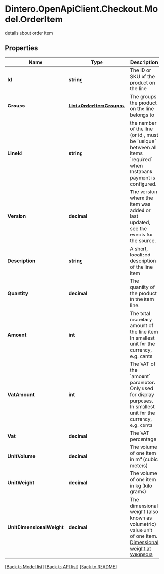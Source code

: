 # Dintero.OpenApiClient.Checkout.Model.OrderItem
details about order item 

## Properties

Name | Type | Description | Notes
------------ | ------------- | ------------- | -------------
**Id** | **string** | The ID or SKU of the product on the line  | [optional] 
**Groups** | [**List&lt;OrderItemGroups&gt;**](OrderItemGroups.md) | The groups the product on the line belongs to  | [optional] 
**LineId** | **string** | the number of the line (or id), must be &#x60;unique&#x60; between all items. &#x60;required&#x60; when Instabank payment is configured.  | [optional] 
**Version** | **decimal** | The version where the item was added or last updated, see the events for the source.  | [optional] [readonly] 
**Description** | **string** | A short, localized description of the line item  | [optional] 
**Quantity** | **decimal** | The quantity of the product in the item line.  | [optional] 
**Amount** | **int** | The total monetary amount of the line item  In smallest unit for the currency, e.g. cents  | [optional] 
**VatAmount** | **int** | The VAT of the &#x60;amount&#x60; parameter. Only used for display purposes.  In smallest unit for the currency, e.g. cents  | [optional] 
**Vat** | **decimal** | The VAT percentage  | [optional] 
**UnitVolume** | **decimal** | The volume of one item in m³ (cubic meters)  | [optional] 
**UnitWeight** | **decimal** | The volume of one item in kg (kilo grams)  | [optional] 
**UnitDimensionalWeight** | **decimal** | The dimensional weight (also known as volumetric) value unit of one item. [Dimensional weight at Wikipedia](https://en.wikipedia.org/wiki/Dimensional_weight)  | [optional] 

[[Back to Model list]](../README.md#documentation-for-models) [[Back to API list]](../README.md#documentation-for-api-endpoints) [[Back to README]](../README.md)

